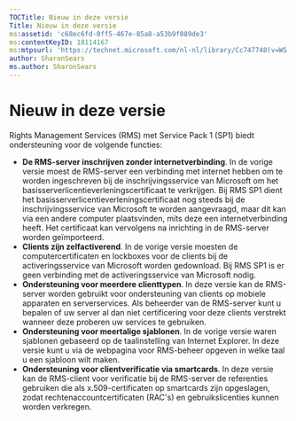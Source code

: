 ```yaml
---
TOCTitle: Nieuw in deze versie
Title: Nieuw in deze versie
ms:assetid: 'c68ec6fd-0ff5-467e-85a8-a53b9f089de3'
ms:contentKeyID: 18114167
ms:mtpsurl: 'https://technet.microsoft.com/nl-nl/library/Cc747748(v=WS.10)'
author: SharonSears
ms.author: SharonSears
---
```


Nieuw in deze versie
====================

Rights Management Services (RMS) met Service Pack 1 (SP1) biedt ondersteuning voor de volgende functies:

-   **De RMS-server inschrijven zonder internetverbinding**. In de vorige versie moest de RMS-server een verbinding met internet hebben om te worden ingeschreven bij de inschrijvingsservice van Microsoft om het basisserverlicentieverleningscertificaat te verkrijgen. Bij RMS SP1 dient het basisserverlicentieverleningscertificaat nog steeds bij de inschrijvingsservice van Microsoft te worden aangevraagd, maar dit kan via een andere computer plaatsvinden, mits deze een internetverbinding heeft. Het certificaat kan vervolgens na inrichting in de RMS-server worden geïmporteerd.
-   **Clients zijn zelfactiverend**. In de vorige versie moesten de computercertificaten en lockboxes voor de clients bij de activeringsservice van Microsoft worden gedownload. Bij RMS SP1 is er geen verbinding met de activeringsservice van Microsoft nodig.
-   **Ondersteuning voor meerdere clienttypen**. In deze versie kan de RMS-server worden gebruikt voor ondersteuning van clients op mobiele apparaten en serverservices. Als beheerder van de RMS-server kunt u bepalen of uw server al dan niet certificering voor deze clients verstrekt wanneer deze proberen uw services te gebruiken.
-   **Ondersteuning voor meertalige sjablonen**. In de vorige versie waren sjablonen gebaseerd op de taalinstelling van Internet Explorer. In deze versie kunt u via de webpagina voor RMS-beheer opgeven in welke taal u een sjabloon wilt maken.
-   **Ondersteuning voor clientverificatie via smartcards**. In deze versie kan de RMS-client voor verificatie bij de RMS-server de referenties gebruiken die als x.509-certificaten op smartcards zijn opgeslagen, zodat rechtenaccountcertificaten (RAC's) en gebruikslicenties kunnen worden verkregen.
